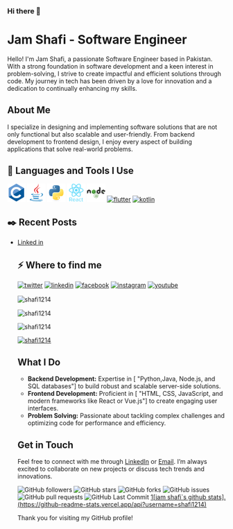 ### Hi there 👋

# Jam Shafi - Software Engineer

Hello! I'm Jam Shafi, a passionate Software Engineer based in Pakistan. With a strong foundation in software development and a keen interest in problem-solving, I strive to create impactful and efficient solutions through code. My journey in tech has been driven by a love for innovation and a dedication to continually enhancing my skills.

## About Me

I specialize in designing and implementing software solutions that are not only functional but also scalable and user-friendly. From backend development to frontend design, I enjoy every aspect of building applications that solve real-world problems.

<h2>🚀 Languages and Tools I Use</h2>
<p><a target="_blank" href="https://raw.githubusercontent.com/devicons/devicon/master/icons/c/c-original.svg" style="display: inline-block;"><img src="https://raw.githubusercontent.com/devicons/devicon/master/icons/c/c-original.svg" alt="c" width="42" height="42" /></a>
<a target="_blank" href="https://raw.githubusercontent.com/devicons/devicon/master/icons/java/java-original.svg" style="display: inline-block;"><img src="https://raw.githubusercontent.com/devicons/devicon/master/icons/java/java-original.svg" alt="java" width="42" height="42" /></a>
<a target="_blank" href="https://raw.githubusercontent.com/devicons/devicon/master/icons/python/python-original.svg" style="display: inline-block;"><img src="https://raw.githubusercontent.com/devicons/devicon/master/icons/python/python-original.svg" alt="python" width="42" height="42" /></a>
<a target="_blank" href="https://raw.githubusercontent.com/devicons/devicon/master/icons/react/react-original-wordmark.svg" style="display: inline-block;"><img src="https://raw.githubusercontent.com/devicons/devicon/master/icons/react/react-original-wordmark.svg" alt="react" width="42" height="42" /></a>
<a target="_blank" href="https://raw.githubusercontent.com/devicons/devicon/master/icons/nodejs/nodejs-original-wordmark.svg" style="display: inline-block;"><img src="https://raw.githubusercontent.com/devicons/devicon/master/icons/nodejs/nodejs-original-wordmark.svg" alt="nodejs" width="42" height="42" /></a>
<a target="_blank" href="https://www.vectorlogo.zone/logos/flutterio/flutterio-icon.svg" style="display: inline-block;"><img src="https://www.vectorlogo.zone/logos/flutterio/flutterio-icon.svg" alt="flutter" width="42" height="42" /></a>
<a target="_blank" href="https://www.vectorlogo.zone/logos/kotlinlang/kotlinlang-icon.svg" style="display: inline-block;"><img src="https://www.vectorlogo.zone/logos/kotlinlang/kotlinlang-icon.svg" alt="kotlin" width="42" height="42" /></a></p>
<h2>✒️ Recent Posts</h2>
<ul>
<li><a target="_blank" href="https://www.linkedin.com/feed/update/urn:li:activity:7138602807422611457?utm_source=share&utm_medium=member_desktop">Linked in </a></li>
<h2>⚡️ Where to find me</h2>
<p><a target="_blank" href="https://twitter.com/@Jamshafi110" style="display: inline-block;"><img src="https://img.shields.io/badge/twitter-x?style=for-the-badge&logo=x&logoColor=white&color=%230f1419" alt="twitter" /></a>
<a target="_blank" href="https://www.linkedin.com/in/linked in/shafi-muhammad-8110a0279" style="display: inline-block;"><img src="https://img.shields.io/badge/linkedin-logo?style=for-the-badge&logo=linkedin&logoColor=white&color=%230a77b6" alt="linkedin" /></a>
<a target="_blank" href="https://www.facebook.com/Jamshafi110" style="display: inline-block;"><img src="https://img.shields.io/badge/facebook-logo?style=for-the-badge&logo=facebook&logoColor=white&color=%230866ff" alt="facebook" /></a>
<a target="_blank" href="https://www.instagram.com/https://www.instagram.com/jamshafi92/" style="display: inline-block;"><img src="https://img.shields.io/badge/instagram-logo?style=for-the-badge&logo=instagram&logoColor=white&color=%23F35369" alt="instagram" /></a>
<a target="_blank" href="https://www.youtube.com/www.youtube.com/@jamshafi7841" style="display: inline-block;"><img src="https://img.shields.io/badge/youtube-logo?style=for-the-badge&logo=youtube&logoColor=white&color=%23cc0000" alt="youtube" /></a></p>
<p><img align="center" src="https://github-readme-stats.vercel.app/api?username=shafi1214&show_icons=true&locale=en" alt="shafi1214" /></p>
<p><img align="center" src="https://github-readme-streak-stats.herokuapp.com/?user=shafi1214&" alt="shafi1214" /></p>
<p><img src="https://github-readme-stats.vercel.app/api/top-langs?username=shafi1214&show_icons=true&locale=en&layout=compact" alt="shafi1214" /></p>
<p><a href="https://github.com/ryo-ma/github-profile-trophy"><img src="https://github-profile-trophy.vercel.app/?username=shafi1214" alt="shafi1214" /></a></p>


## What I Do

- **Backend Development:** Expertise in [ "Python,Java, Node.js, and SQL databases"] to build robust and scalable server-side solutions.
- **Frontend Development:** Proficient in [ "HTML, CSS, JavaScript, and modern frameworks like React or Vue.js"] to create engaging user interfaces.
- **Problem Solving:** Passionate about tackling complex challenges and optimizing code for performance and efficiency.

## Get in Touch

Feel free to connect with me through [LinkedIn](www.linkedin.com/in/shafi-muhammad-8110a0279) or [Email](shafimuhammadchanna03@gmail.com). I’m always excited to collaborate on new projects or discuss tech trends and innovations.

![GitHub followers](https://img.shields.io/github/followers/jamshafi?style=social)
![GitHub stars](https://img.shields.io/github/stars/jamshafi?style=social)
![GitHub forks](https://img.shields.io/github/forks/jamshafi?style=social)
![GitHub issues](https://img.shields.io/github/issues/jamshafi?style=social)
![GitHub pull requests](https://img.shields.io/github/issues-pr/jamshafi?style=social)
![GitHub Last Commit](https://img.shields.io/github/last-commit/jamshafi/your-repo?style=flat-square)
[1[jam shafi`s github stats].(https://github-readme-stats.vercel.app/api?username=shafi1214)](https://github.com/shafi1214/github-readme-stats)

Thank you for visiting my GitHub profile!
